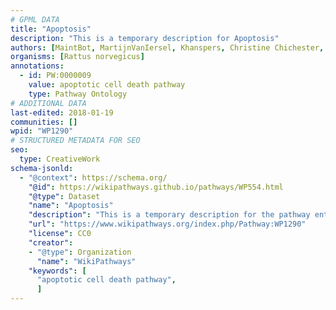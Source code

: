 ```yaml
---
# GPML DATA
title: "Apoptosis"
description: "This is a temporary description for Apoptosis"
authors: [MaintBot, MartijnVanIersel, Khanspers, Christine Chichester, Mkutmon]
organisms: [Rattus norvegicus]
annotations:
  - id: PW:0000009
    value: apoptotic cell death pathway
    type: Pathway Ontology
# ADDITIONAL DATA
last-edited: 2018-01-19
communities: []
wpid: "WP1290"
# STRUCTURED METADATA FOR SEO
seo:
  type: CreativeWork
schema-jsonld:
  - "@context": https://schema.org/
    "@id": https://wikipathways.github.io/pathways/WP554.html
    "@type": Dataset
    "name": "Apoptosis"
    "description": "This is a temporary description for the pathway entitled: Apoptosis"
    "url": "https://www.wikipathways.org/index.php/Pathway:WP1290"
    "license": CC0
    "creator":
    - "@type": Organization
      "name": "WikiPathways"
    "keywords": [
      "apoptotic cell death pathway",
      ]
---
```

